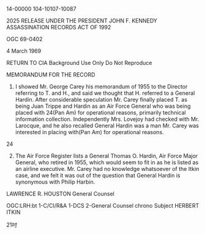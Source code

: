 14-00000
104-10107-10087

2025 RELEASE UNDER THE PRESIDENT JOHN F. KENNEDY ASSASSINATION RECORDS ACT OF 1992

OGC 69-0402

4 March 1969

RETURN TO CIA
Background Use Only
Do Not Reproduce

MEMORANDUM FOR THE RECORD

1. I showed Mr. George Carey his memorandum of 1955 to the Director referring to T. and H., and said we thought that H. referred to a General Hardin. After considerable speculation Mr. Carey finally placed T. as being Juan Trippe and Hardin as an Air Force General who was being placed with
   24(Pan Am) for operational reasons, primarily technical information collection. Independently Mrs. Lovejoy had checked with Mr. Larocque, and he also recalled General Hardin was a man
   Mr. Carey was interested in placing with(Pan Am) for operational reasons.

24

2. The Air Force Register lists a General Thomas O. Hardin, Air Force Major General, who retired in 1955, which would seem to fit in as he is listed as an airline executive. Mr. Carey had no knowledge whatsoever of the Itkin case, and we felt it was out of the question that General Hardin is synonymous with Philip Harbin.

LAWRENCE R. HOUSTON
General Counsel

OGC:LRH:bt
1-C/CI/R&A
1-DCS
2-General Counsel chrono
Subject HERBERT ITKIN

21吋
